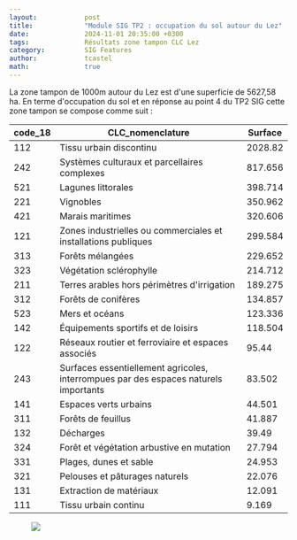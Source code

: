 ```yaml
---
layout:            post
title:             "Module SIG TP2 : occupation du sol autour du Lez"
date:              2024-11-01 20:35:00 +0300
tags:              Résultats zone tampon CLC Lez 
category:          SIG Features
author:            tcastel
math:              true
---
```


La zone tampon de 1000m autour du Lez est d'une superficie de 5627,58 ha. En terme d'occupation du sol et en réponse au point 4 du TP2 SIG cette zone tampon se compose comme suit :

| code_18 | CLC_nomenclature                                                                     | Surface   |
|---------|--------------------------------------------------------------------------------------|-----------|
| 112     | Tissu urbain discontinu                                                              | 2028.82   |
| 242     | Systèmes culturaux et parcellaires complexes                                         | 817.656   |
| 521     | Lagunes littorales                                                                   | 398.714   |
| 221     | Vignobles                                                                            | 350.962   |
| 421     | Marais maritimes                                                                     | 320.606   |
| 121     | Zones industrielles ou commerciales et installations publiques                       | 299.584   |
| 313     | Forêts mélangées                                                                     | 229.652   |
| 323     | Végétation sclérophylle                                                              | 214.712   |
| 211     | Terres arables hors périmètres d'irrigation                                          | 189.275   |
| 312     | Forêts de conifères                                                                  | 134.857   |
| 523     | Mers et océans                                                                       | 123.336   |
| 142     | Équipements sportifs et de loisirs                                                   | 118.504   |
| 122     | Réseaux routier et ferroviaire et espaces associés                                   | 95.44     |
| 243     | Surfaces essentiellement agricoles, interrompues par des espaces naturels importants | 83.502    |
| 141     | Espaces verts urbains                                                                | 44.501    |
| 311     | Forêts de feuillus                                                                   | 41.887    |
| 132     | Décharges                                                                            | 39.49     |
| 324     | Forêt et végétation arbustive en mutation                                            | 27.794    |
| 331     | Plages, dunes et sable                                                               | 24.953    |
| 321     | Pelouses et pâturages naturels                                                       | 22.076    |
| 131     | Extraction de matériaux                                                              | 12.091    |
| 111     | Tissu urbain continu                                                                 | 9.169     |


<figure class="center">
   <img src="{{ "/media/imgis/CLC_Lez.jpeg#center" | absolute_url }}" />
</figure>

